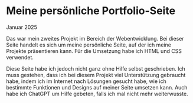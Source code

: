 # Meine persönliche Portfolio-Seite
Januar 2025    

Das war mein zweites Projekt im Bereich der Webentwicklung. Bei dieser Seite handelt es sich um meine persönliche Seite, auf der ich meine Projekte präsentieren kann. Für die Umsetzung habe ich HTML und CSS verwendet.  

Diese Seite habe ich jedoch nicht ganz ohne Hilfe selbst geschrieben. Ich muss gestehen, dass ich bei diesem Projekt viel Unterstützung gebraucht habe, indem ich im Internet nach Lösungen gesucht habe, wie ich bestimmte Funktionen und Designs auf meiner Seite umsetzen kann. Auch habe ich ChatGPT um Hilfe gebeten, falls ich mal nicht mehr weiterwusste.

